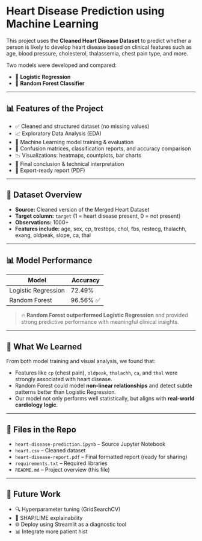 #  Heart Disease Prediction using Machine Learning

This project uses the **Cleaned Heart Disease Dataset** to predict whether a person is likely to develop heart disease based on clinical features such as age, blood pressure, cholesterol, thalassemia, chest pain type, and more.

Two models were developed and compared:
- 🔹 **Logistic Regression**
- 🔸 **Random Forest Classifier**

---

## 📊 Features of the Project

- ✅ Cleaned and structured dataset (no missing values)
- 📈 Exploratory Data Analysis (EDA)
- 🧠 Machine Learning model training & evaluation
- 🧪 Confusion matrices, classification reports, and accuracy comparison
- 📉 Visualizations: heatmaps, countplots, bar charts
- 📌 Final conclusion & technical interpretation
- 📄 Export-ready report (PDF)

---

## 🔬 Dataset Overview

- **Source:** Cleaned version of the Merged Heart Dataset
- **Target column:** `target` (1 = heart disease present, 0 = not present)
- **Observations:** 1000+
- **Features include:** age, sex, cp, trestbps, chol, fbs, restecg, thalachh, exang, oldpeak, slope, ca, thal

---

## 📊 Model Performance

| Model               | Accuracy  |
|---------------------|-----------|
| Logistic Regression | 72.49%    |
| Random Forest       | 96.56% ✅ |

> 🔥 **Random Forest outperformed Logistic Regression** and provided strong predictive performance with meaningful clinical insights.

---

## 🎯 What We Learned

From both model training and visual analysis, we found that:

- Features like `cp` (chest pain), `oldpeak`, `thalachh`, `ca`, and `thal` were strongly associated with heart disease.
- Random Forest could model **non-linear relationships** and detect subtle patterns better than Logistic Regression.
- Our model not only performs well statistically, but aligns with **real-world cardiology logic**.

---

## 📁 Files in the Repo

- `heart-disease-prediction.ipynb` – Source Jupyter Notebook
- `heart.csv` – Cleaned dataset
- `heart-disease-report.pdf` – Final formatted report (ready for sharing)
- `requirements.txt` – Required libraries
- `README.md` – Project overview (this file)

---

## 📌 Future Work

- 🔍 Hyperparameter tuning (GridSearchCV)
- 🧠 SHAP/LIME explainability
- 🌐 Deploy using Streamlit as a diagnostic tool
- 📊 Integrate more patient hist
